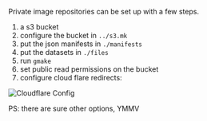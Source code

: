Private image repositories can be set up with a few steps.

1) a s3 bucket
2) configure the bucket in `../s3.mk`
3) put the json manifests in `./manifests`
4) put the datasets in `./files`
5) run `gmake`
6) set public read permissions on the bucket
7) configure cloud flare redirects:

![Cloudflare Config](https://imgur.com/X4rI04Y.png "Cloudflare Config")


PS: there are sure other options, YMMV
